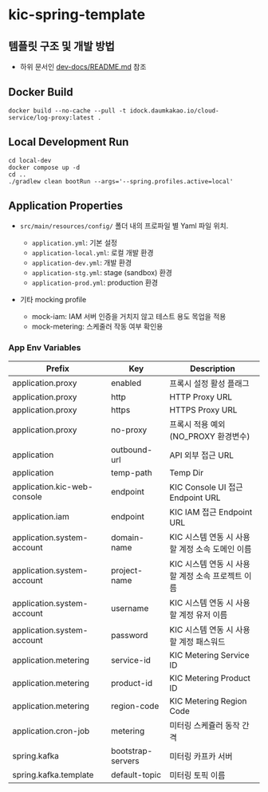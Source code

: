 # kic-spring-template

## 템플릿 구조 및 개발 방법

* 하위 문서인 [dev-docs/README.md](dev-docs/README.md) 참조

## Docker Build

```shell
docker build --no-cache --pull -t idock.daumkakao.io/cloud-service/log-proxy:latest .
```

## Local Development Run

```shell
cd local-dev
docker compose up -d
cd ..
./gradlew clean bootRun --args='--spring.profiles.active=local'
```

## Application Properties

* `src/main/resources/config/` 폴더 내의 프로파일 별 Yaml 파일 위치.
  * `application.yml`: 기본 설정
  * `application-local.yml`: 로컬 개발 환경
  * `application-dev.yml`: 개발 환경
  * `application-stg.yml`: stage (sandbox) 환경
  * `application-prod.yml`: production 환경

* 기타 mocking profile
  * mock-iam: IAM 서버 인증을 거치지 않고 테스트 용도 목업을 적용
  * mock-metering: 스케줄러 작동 여부 확인용

### App Env Variables

| Prefix                          | Key               | Description                                                   |
|---------------------------------|-------------------|---------------------------------------------------------------|
| application.proxy               | enabled           | 프록시 설정 활성 플래그                                                 |
| application.proxy               | http              | HTTP Proxy URL                                                |
| application.proxy               | https             | HTTPS Proxy URL                                               |
| application.proxy               | no-proxy          | 프록시 적용 예외(NO_PROXY 환경변수)                                      |
| application                     | outbound-url      | API 외부 접근 URL                                                 |
| application                     | temp-path         | Temp Dir                                                      |
| application.kic-web-console     | endpoint          | KIC Console UI 접근 Endpoint URL                                |
| application.iam                 | endpoint          | KIC IAM 접근 Endpoint URL                                       |
| application.system-account      | domain-name       | KIC 시스템 연동 시 사용할 계정 소속 도메인 이름                                 |
| application.system-account      | project-name      | KIC 시스템 연동 시 사용할 계정 소속 프로젝트 이름                                |
| application.system-account      | username          | KIC 시스템 연동 시 사용할 계정 유저 이름                                     |
| application.system-account      | password          | KIC 시스템 연동 시 사용할 계정 패스워드                                      |
| application.metering            | service-id        | KIC Metering Service ID                                       |
| application.metering            | product-id        | KIC Metering Product ID                                       |
| application.metering            | region-code       | KIC Metering Region Code                                      |
| application.cron-job            | metering          | 미터링 스케쥴러 동작 간격                                                |
| spring.kafka                    | bootstrap-servers | 미터링 카프카 서버                                                    |
| spring.kafka.template           | default-topic     | 미터링 토픽 이름                                                     | 
